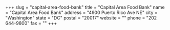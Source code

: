 +++
slug = "capital-area-food-bank"
title = "Capital Area Food Bank"
name = "Capital Area Food Bank"
address = "4900 Puerto Rico Ave NE"
city = "Washington"
state = "DC"
postal = "20017"
website = ""
phone = "202 644-9800"
fax = ""
+++
